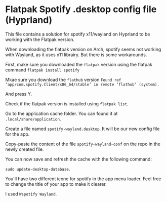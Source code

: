 # Flatpak Spotify .desktop config file (Hyprland)

This file contains a solution for spotify x11/wayland on Hyprland to be working with the Flatpak version. 

When downloading the flatpak version on Arch, spotify seems not working with
Wayland, as it uses x11 librairy. But there is some workarounds.

First, make sure you downloaded the `flatpak` version using the flatpak command
`flatpak install spotify`

Mkae sure you download the `flathub` version
`Found ref ‘app/com.spotify.Client/x86_64/stable’ in remote ‘flathub’ (system).`

And press Y.

Check if the flatpak version is installed using `flatpak list`. 

Go to the application cache folder. You can found it at `.local/share/application`.

Create a file named `spotify-wayland.desktop`. It will be our new config file for the app.

Copy-paste the content of the file `spotify-wayland-conf` on the repo in the newly created file.

You can now save and refresh the cache with the following command:

`sudo update-desktop-database`.

You'll have two different icone for spotify in the app menu loader. 
Feel free to change the title of your app to make it clearer.

I used `Wspotify Wayland`.
 


